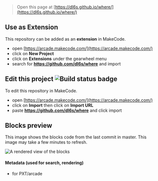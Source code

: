  


> Open this page at [https://dl6s.github.io/where/](https://dl6s.github.io/where/)

## Use as Extension

This repository can be added as an **extension** in MakeCode.

* open [https://arcade.makecode.com/](https://arcade.makecode.com/)
* click on **New Project**
* click on **Extensions** under the gearwheel menu
* search for **https://github.com/dl6s/where** and import

## Edit this project ![Build status badge](https://github.com/dl6s/where/workflows/MakeCode/badge.svg)

To edit this repository in MakeCode.

* open [https://arcade.makecode.com/](https://arcade.makecode.com/)
* click on **Import** then click on **Import URL**
* paste **https://github.com/dl6s/where** and click import

## Blocks preview

This image shows the blocks code from the last commit in master.
This image may take a few minutes to refresh.

![A rendered view of the blocks](https://github.com/dl6s/where/raw/master/.github/makecode/blocks.png)

#### Metadata (used for search, rendering)

* for PXT/arcade
<script src="https://makecode.com/gh-pages-embed.js"></script><script>makeCodeRender("{{ site.makecode.home_url }}", "{{ site.github.owner_name }}/{{ site.github.repository_name }}");</script>
